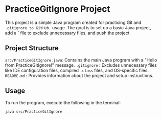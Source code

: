 # PracticeGitIgnore Project
This project is a simple Java program created for practicing Git and
`.gitignore
to GitHub.` usage. The goal is to set up a basic Java project, add a
` file to exclude unnecessary files, and push the project
## Project Structure
`
src/PracticeGitIgnore.java
`: Contains the main Java program with a
"Hello from PracticeGitIgnore!" message.
`
.gitignore
`
: Excludes unnecessary files like IDE configuration
files, compiled `
.class
` files, and OS-specific files.
`README.md`
: Provides information about the project and setup
instructions.
## Usage
To run the program, execute the following in the terminal:
```bash
java src/PracticeGitIgnore
